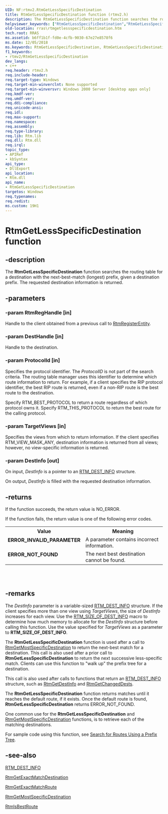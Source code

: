 ```yaml
---
UID: NF:rtmv2.RtmGetLessSpecificDestination
title: RtmGetLessSpecificDestination function (rtmv2.h)
description: The RtmGetLessSpecificDestination function searches the routing table for a destination with the next-best-match (longest) prefix, given a destination prefix. The requested destination information is returned.
helpviewer_keywords: ["RtmGetLessSpecificDestination","RtmGetLessSpecificDestination function [RAS]","_rtmv2ref_rtmgetlessspecificdestination","rras.rtmgetlessspecificdestination","rtmv2/RtmGetLessSpecificDestination"]
old-location: rras\rtmgetlessspecificdestination.htm
tech.root: RRAS
ms.assetid: b6ff1b1f-fd0e-4cfb-9030-67e27e8578f6
ms.date: 12/05/2018
ms.keywords: RtmGetLessSpecificDestination, RtmGetLessSpecificDestination function [RAS], _rtmv2ref_rtmgetlessspecificdestination, rras.rtmgetlessspecificdestination, rtmv2/RtmGetLessSpecificDestination
f1_keywords:
- rtmv2/RtmGetLessSpecificDestination
dev_langs:
- c++
req.header: rtmv2.h
req.include-header: 
req.target-type: Windows
req.target-min-winverclnt: None supported
req.target-min-winversvr: Windows 2000 Server [desktop apps only]
req.kmdf-ver: 
req.umdf-ver: 
req.ddi-compliance: 
req.unicode-ansi: 
req.idl: 
req.max-support: 
req.namespace: 
req.assembly: 
req.type-library: 
req.lib: Rtm.lib
req.dll: Rtm.dll
req.irql: 
topic_type:
- APIRef
- kbSyntax
api_type:
- DllExport
api_location:
- Rtm.dll
api_name:
- RtmGetLessSpecificDestination
targetos: Windows
req.typenames: 
req.redist: 
ms.custom: 19H1
---
```


# RtmGetLessSpecificDestination function


## -description


The 
<b>RtmGetLessSpecificDestination</b> function searches the routing table for a destination with the next-best-match (longest) prefix, given a destination prefix. The requested destination information is returned.


## -parameters




### -param RtmRegHandle [in]

Handle to the client obtained from a previous call to 
<a href="https://docs.microsoft.com/windows/desktop/api/rtmv2/nf-rtmv2-rtmregisterentity">RtmRegisterEntity</a>.


### -param DestHandle [in]

Handle to the destination.


### -param ProtocolId [in]

Specifies the protocol identifier. The <i>ProtocolID</i> is not part of the search criteria. The routing table manager uses this identifier to determine which route information to return. For example, if a client specifies the RIP protocol identifier, the best RIP route is returned, even if a non-RIP route is the best route to the destination. 




Specify RTM_BEST_PROTOCOL to return a route regardless of which protocol owns it. Specify RTM_THIS_PROTOCOL to return the best route for the calling protocol.


### -param TargetViews [in]

Specifies the views from which to return information. If the client specifies RTM_VIEW_MASK_ANY, destination information is returned from all views; however, no view-specific information is returned.


### -param DestInfo [out]

On input, <i>DestInfo</i> is a pointer to an 
<a href="https://docs.microsoft.com/windows/desktop/api/rtmv2/ns-rtmv2-rtm_dest_info">RTM_DEST_INFO</a> structure. 




On output, <i>DestInfo</i> is filled with the requested destination information.


## -returns



If the function succeeds, the return value is NO_ERROR.

If the function fails, the return value is one of the following error codes.

<table>
<tr>
<th>Value</th>
<th>Meaning</th>
</tr>
<tr>
<td width="40%">
<dl>
<dt><b>ERROR_INVALID_PARAMETER</b></dt>
</dl>
</td>
<td width="60%">
A parameter contains incorrect information.

</td>
</tr>
<tr>
<td width="40%">
<dl>
<dt><b>ERROR_NOT_FOUND</b></dt>
</dl>
</td>
<td width="60%">
The next best destination cannot be found.

</td>
</tr>
</table>
 


<div> </div>





## -remarks



The <i>DestInfo</i> parameter is a variable-sized 
<a href="https://docs.microsoft.com/windows/desktop/api/rtmv2/ns-rtmv2-rtm_dest_info">RTM_DEST_INFO</a> structure. If the client specifies more than one view using <i>TargetViews</i>, the size of <i>DestInfo</i> increases for each view. Use the 
<a href="https://docs.microsoft.com/windows/desktop/api/rtmv2/nf-rtmv2-rtm_size_of_dest_info">RTM_SIZE_OF_DEST_INFO</a> macro to determine how much memory to allocate for the <i>DestInfo</i> structure before calling this function. Use the value specified for <i>TargetViews</i> as a parameter to 
<b>RTM_SIZE_OF_DEST_INFO</b>.

The 
<b>RtmGetLessSpecificDestination</b> function is used after a call to 
<a href="https://docs.microsoft.com/windows/desktop/api/rtmv2/nf-rtmv2-rtmgetmostspecificdestination">RtmGetMostSpecificDestination</a> to return the next-best match for a destination. This call is also used after a prior call to 
<b>RtmGetLessSpecificDestination</b> to return the next successive less-specific match. Clients can use this function to "walk up" the prefix tree for a destination.

This call is also used after calls to functions that return an 
<a href="https://docs.microsoft.com/windows/desktop/api/rtmv2/ns-rtmv2-rtm_dest_info">RTM_DEST_INFO</a> structure, such as 
<a href="https://docs.microsoft.com/windows/desktop/api/rtmv2/nf-rtmv2-rtmgetdestinfo">RtmGetDestInfo</a> and 
<a href="https://docs.microsoft.com/windows/desktop/api/rtmv2/nf-rtmv2-rtmgetchangeddests">RtmGetChangedDests</a>.

The 
<b>RtmGetLessSpecificDestination</b> function returns matches until it reaches the default route, if it exists. Once the default route is found, 
<b>RtmGetLessSpecificDestination</b> returns ERROR_NOT_FOUND.

One common use for the 
<b>RtmGetLessSpecificDestination</b> and 
<a href="https://docs.microsoft.com/windows/desktop/api/rtmv2/nf-rtmv2-rtmgetmostspecificdestination">RtmGetMostSpecificDestination</a> functions, is to retrieve each of the matching destinations.

For sample code using this function, see 
<a href="https://docs.microsoft.com/windows/desktop/RRAS/search-for-routes-using-rtmgetmostspecificdestination-and-rtmgetlessspecificdestination">Search for Routes Using a Prefix Tree</a>.




## -see-also




<a href="https://docs.microsoft.com/windows/desktop/api/rtmv2/ns-rtmv2-rtm_dest_info">RTM_DEST_INFO</a>



<a href="https://docs.microsoft.com/windows/desktop/api/rtmv2/nf-rtmv2-rtmgetexactmatchdestination">RtmGetExactMatchDestination</a>



<a href="https://docs.microsoft.com/windows/desktop/api/rtmv2/nf-rtmv2-rtmgetexactmatchroute">RtmGetExactMatchRoute</a>



<a href="https://docs.microsoft.com/windows/desktop/api/rtmv2/nf-rtmv2-rtmgetmostspecificdestination">RtmGetMostSpecificDestination</a>



<a href="https://docs.microsoft.com/windows/desktop/api/rtmv2/nf-rtmv2-rtmisbestroute">RtmIsBestRoute</a>
 

 

